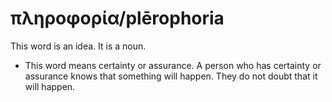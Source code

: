 # πληροφορία/plērophoria

This word is an idea. It is a noun.

* This word means certainty or assurance. A person who has certainty or assurance knows that something will happen. They do not doubt that it will happen.
